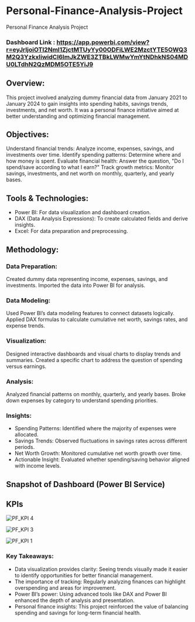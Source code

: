 # Personal-Finance-Analysis-Project
Personal Finance Analysis Project

### Dashboard Link : https://app.powerbi.com/view?r=eyJrIjoiOTI2NmI1ZjctMTUyYy00ODFiLWE2MzctYTE5OWQ3M2Q3YzkxIiwidCI6ImJkZWE3ZTBkLWMwYmYtNDhkNS04MDU0LTdhN2QzMDM5OTE5YiJ9

## Overview:

This project involved analyzing dummy financial data from January 2021 to January 2024 to gain insights into spending habits, savings trends, investments, and net worth. It was a personal finance initiative aimed at better understanding and optimizing financial management.




## Objectives:

Understand financial trends: Analyze income, expenses, savings, and investments over time.
Identify spending patterns: Determine where and how money is spent.
Evaluate financial health: Answer the question, "Do I spend/save according to what I earn?"
Track growth metrics: Monitor savings, investments, and net worth on monthly, quarterly, and yearly bases.


## Tools & Technologies:

- Power BI: For data visualization and dashboard creation.
- DAX (Data Analysis Expressions): To create calculated fields and derive insights.
- Excel: For data preparation and preprocessing.

## Methodology:

### Data Preparation:

Created dummy data representing income, expenses, savings, and investments.
Imported the data into Power BI for analysis.


### Data Modeling:

Used Power BI’s data modeling features to connect datasets logically.
Applied DAX formulas to calculate cumulative net worth, savings rates, and expense trends.

### Visualization:

Designed interactive dashboards and visual charts to display trends and summaries.
Created a specific chart to address the question of spending versus earnings.


### Analysis:

Analyzed financial patterns on monthly, quarterly, and yearly bases.
Broke down expenses by category to understand spending priorities.

### Insights:

- Spending Patterns: Identified where the majority of expenses were allocated.
- Savings Trends: Observed fluctuations in savings rates across different periods.
- Net Worth Growth: Monitored cumulative net worth growth over time.
- Actionable Insight: Evaluated whether spending/saving behavior aligned with income levels.


## Snapshot of Dashboard (Power BI Service)

## KPIs

![PF_KPI 4](https://github.com/user-attachments/assets/86f5fa51-a915-4144-9de9-798f6051e9ca)

![PF_KPI 3](https://github.com/user-attachments/assets/728f7710-fa7a-4272-9956-cda15b338c3e)

![PF_KPI 1](https://github.com/user-attachments/assets/eeccec63-a8e5-4193-91fb-1ddd621dd24c)


### Key Takeaways:

- Data visualization provides clarity: Seeing trends visually made it easier to identify opportunities for better financial management.
- The importance of tracking: Regularly analyzing finances can highlight overspending and areas for improvement.
- Power BI’s power: Using advanced tools like DAX and Power BI enhanced the depth of analysis and presentation.
- Personal finance insights: This project reinforced the value of balancing spending and savings for long-term financial health.
